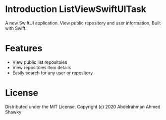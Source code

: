# Introduction ListViewSwiftUITask  
A new SwiftUI application.
View public repository and user information, Built with Swift.

# Features
- View public list repositoies 
- View repositoies item details
- Easily search for any user or repository


# License
Distributed under the MIT License. Copyright (c) 2020 Abdelrahman Ahmed Shawky

